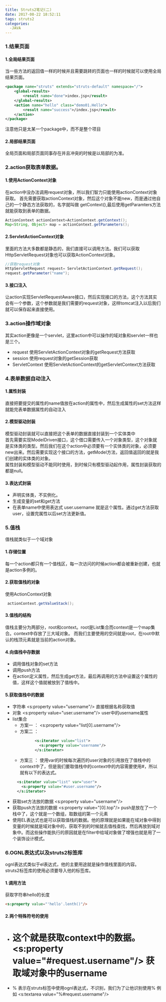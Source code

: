 ```yaml
---
title: Struts2笔记(二)
date: 2017-08-22 18:52:11
tags: struts2
categories:
  -JAVA
---
```

### 1.结果页面
#### 1.全局结果页面
当一些方法的返回值一样的时候并且需要跳转的页面也一样的时候就可以使用全局结果页面。  
```xml
<package name="struts" extends="struts-default" namespace="/">
    <global-results>
        <result name="done">index.jsp</result>
    </global-results>
    <action name="hello" class="demo01.Hello">
        <result name="success">/index.jsp</result>
    </action>
</package>
```
注意他只是太某一个package中，而不是整个项目<!--more-->
#### 2.局部结果页面
全局页面和局部页面同事存在并且冲突的时候是以局部的为准。

### 2.action获取表单数据。
#### 1.使用ActionContext对象
在action中没办法调用request对象，所以我们智力只能使用actionContext对象获取。
首先需要获取actionContext对象，然后这个对象不能new，而是通过他自己的一个静态方法获取的，名字就叫做
getContext(),最后使用getParamters方法就能获取到表单的数据。
```java
ActionContext actionContext=ActionContext.getContext();
Map<String, Object> map = actionContext.getParameters();
```
#### 2.ServletActionContext对象
里面的方法大多数都是静态的，我们直接可以调用方法。我们可以获取HttpServletRequest对象也可以获取ActionContext对象。
```java
//获取request对象
HttpServletRequest request= ServletActionContext.getRequest();
request.getParameter("name");
```
#### 3.接口注入
让action实现ServletRequestAware接口，然后实现接口的方法，这个方法其实会有一个参数，这个参数就是我们需要的request对象，这样tomcat注入以后我们就可以保存起来直接使用。

### 3.action操作域对象
其实action更像是一个servlet，这里action中可以操作的域对象和servlet一样也是三个。
* request  使用ServletActionContext对象的getRequest方法获取
* session  使用request对象的getSession获取
* ServletContext  使用ServletActionContext的getServletContext方法获取

### 4.表单数据自动注入
#### 1.属性封装
直接把要提交的属性的name值放在action的属性中，然后生成属性的set方法这样就能完表单数据属性的自动注入
#### 2.模型驱动封装
模型驱动封装就可以直接把这个表单的数据直接封装到一个实体类中  
首先需要实现ModelDriven接口，这个借口需要传入一个对象类型，这个对象就是实体类的类型。然后我们在这个action中必须要有一个实体类的对象，必须要new出来。然后需要实现这个接口的方法，getModel方法，返回值返回的就是我们创建的实体类的对象。  
属性封装和模型驱动不能同时使用，到时候只有模型驱动起作用，属性封装获取的都是null。
#### 3.表达式封装
* 声明实体类，不实例化。
* 生成变量的set和get方法
* 在表单name中使用表达式 user.username 就是这个属性。通过get方法获取user，设置完属性以后set方法更新值。

### 5.值栈
值栈就类似于一个域对象
#### 1.存储位置
每一个action都只有一个值栈区，每一次访问的时候action都会被重新创建，也就是action多例的。
#### 2.获取值栈的对象
使用ActionContext对象  
```java
 actionContext.getValueStack();
 ```
#### 3.值栈的结构
值栈主要分为两部分，root和context。root是List集合而context是一个map集合。context中存放了三大域对象。
而我们主要使用的空间就是root，在root中默认的栈顶元素就是当前的action对象。
#### 4.向值栈中存数据
* 调用值栈对象的set方法
* 调用push方法
* 在action定义属性，然后生成get方法，最后再调用的方法中设置这个属性的值，这样这个值就被放到了值栈中。
#### 5.获取值栈中的数据
* 字符串  <s:property value="username"/>   直接根据名称获取值
* 对象  <s:property value="user.username"/>  user中的username属性
* list集合  
    * 方案一 ： <s:property value="list[0].username"/>
    * 方案二 ：
    ```xml
              <s:iterator value="list">
                <s:property value="username"/>
              </s:iterator>
    ```
    * 方案三 ：
    使用var的时候每次遍历的user对象的引用放在了值栈中的context中了，但是我们要取值栈中的context中的内容需要使用#，所以就有以下的表达式。
    ```xml
      <s:iterator value="list" var="user">
        <s:property value="#user.username"/>
      </s:iterator>
    ```
* 获取set方法放的数据     <s:property value="username"/>
* 获取push方法放的数据    <s:property value="[0].top"/>  push是放在了一个栈中了，这个就是一个数组，取数组的第一个元素
* 使用EL表达式也是可以获取值栈的数据。他的原理就是如果能在域对象中得到变量的时候就是域对象中的，获取不到的时候就去值栈查找，然后再放到域对象中。而这些操作能执行的原因就是在filter中给域对象做了增强也就是用了一个装饰设计模式。
### 6.OGNL表达式以及struts2标签库
ognl表达式类似于el表达式，他的主要用途就是操作值栈里面的内容。  
struts2标签库的使用必须要导入他的标签库。
#### 1.调用方法
获取字符串hello的长度
```html
<s:property value="'hello'.lenth()"/>
```
#### 2.两个特殊符号的使用
* # 这个就是获取context中的数据。  <s:property value="#request.username"/>  获取域对象中的username
* % 表示在struts标签中使用ognl表达式，不识别，我们为了让他识别使用%  例如  <s:textarea value="%#request.username"/>
